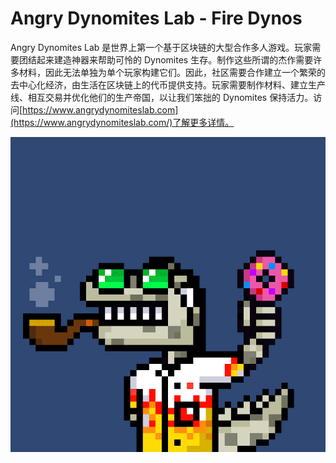 # Angry Dynomites Lab - Fire Dynos

Angry Dynomites Lab 是世界上第一个基于区块链的大型合作多人游戏。玩家需要团结起来建造神器来帮助可怜的 Dynomites 生存。制作这些所谓的杰作需要许多材料，因此无法单独为单个玩家构建它们。因此，社区需要合作建立一个繁荣的去中心化经济，由生活在区块链上的代币提供支持。玩家需要制作材料、建立生产线、相互交易并优化他们的生产帝国，以让我们笨拙的 Dynomites 保持活力。访问[https://www.angrydynomiteslab.com](https://www.angrydynomiteslab.com/)了解更多详情。

![unnamed](unnamed.png)
